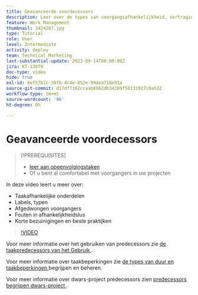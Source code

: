 ```yaml
---
title: Geavanceerde voordecessors
description: Leer over de types van voorgangsafhankelijkheid, vertragingstypes, gedwongen voorgangers, de fouten van de gebiedslus, en sommige korte besnoeiingen en beste praktijken.
feature: Work Management
thumbnail: 3424287.jpg
type: Tutorial
role: User
level: Intermediate
activity: deploy
team: Technical Marketing
last-substantial-update: 2023-09-14T00:00:00Z
jira: KT-13879
doc-type: video
hide: true
exl-id: 8ef57b1c-39fb-4c4e-852e-994ea718e91a
source-git-commit: d17df7162ccaab6b62db34209f50131927c0a532
workflow-type: tm+mt
source-wordcount: '96'
ht-degree: 0%

---
```


# Geavanceerde voordecessors


>[!PREREQUISITES]
>
>* [ leer aan opeenvolgingstaken ](https://experienceleague.adobe.com/docs/workfront-learn/tutorials-workfront/manage-work/tasks/learn-to-sequence-tasks.html?lang=nl-NL)
>* Of u bent al comfortabel met voorgangers in uw projecten


In deze video leert u meer over:

* Taakafhankelijke onderdelen
* Labels, typen
* Afgedwongen voorgangers
* Fouten in afhankelijkheidslus
* Korte bezuinigingen en beste praktijken

>[!VIDEO](https://video.tv.adobe.com/v/3454534/?quality=12&learn=on&enablevpops&captions=dut)

Voor meer informatie over het gebruiken van predecessors zie [ de taakpredecessors van het Gebruik ](https://experienceleague.adobe.com/docs/workfront/using/manage-work/tasks/use-task-predecessors/use-task-predecessors.html?lang=nl-NL).

Voor meer informatie over taakbeperkingen zie [ de types van duur en taakbeperkingen ](https://experienceleague.adobe.com/docs/workfront-learn/tutorials-workfront/manage-work/intermediate-projects/understand-and-manage-duration-types-and-task-constraints.html?lang=nl-NL) begrijpen en beheren.

Voor meer informatie over dwars-project predecessors zien [ predecessors begrijpen dwars-project ](https://experienceleague.adobe.com/docs/workfront-learn/tutorials-workfront/manage-work/intermediate-projects/understand-cross-project-predecessors.html?lang=nl-NL).
